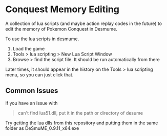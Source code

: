 # Conquest Memory Editing

A collection of lua scripts (and maybe action replay codes in the future)
to edit the memory of Pokemon Conquest in Desmume.

To use the lua scripts in desmume.
1. Load the game
2. Tools > lua scripting > New Lua Script Window
3. Browse > find the script file. It should be run automatically from there

Later times, it should appear in the history on the Tools > lua scripting menu, so you can just click that.

## Common Issues

If you have an issue with 

> can't find lua51.dll, put it in the path or directory of desume

Try getting the lua dlls from this repository and putting them in the same folder as DeSmuME_0.9.11_x64.exe

